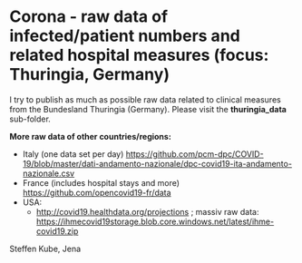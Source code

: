 # Corona - raw data of infected/patient numbers and related hospital measures (focus: Thuringia, Germany)


I try to publish as much as possible raw data related to clinical measures from the Bundesland Thuringia (Germany). 
Please visit the **thuringia_data** sub-folder.


**More raw data of other countries/regions:**
  * Italy (one data set per day)  https://github.com/pcm-dpc/COVID-19/blob/master/dati-andamento-nazionale/dpc-covid19-ita-andamento-nazionale.csv
  * France (includes hospital stays and more)  https://github.com/opencovid19-fr/data
  * USA: 
    * http://covid19.healthdata.org/projections ; massiv raw data: https://ihmecovid19storage.blob.core.windows.net/latest/ihme-covid19.zip


Steffen Kube, Jena
